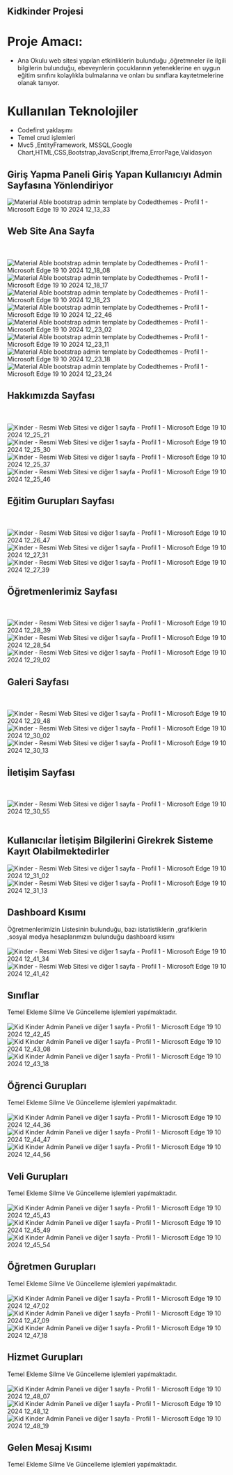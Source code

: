 ## Kidkinder Projesi
# Proje Amacı:
* Ana Okulu web sitesi yapılan etkinliklerin bulunduğu ,öğretmneler ile ilgili bilgilerin bulunduğu, ebeveynlerin çocuklarının yeteneklerine en uygun eğitim sınıfını kolaylıkla bulmalarına ve onları bu sınıflara kayıtetmelerine olanak tanıyor.
  
 # Kullanılan Teknolojiler 
 * Codefirst yaklaşımı
 * Temel crud işlemleri
 * Mvc5 ,EntityFramework, MSSQL,Google Chart,HTML,CSS,Bootstrap,JavaScript,Ifrema,ErrorPage,Validasyon


 ## Giriş Yapma Paneli Giriş Yapan Kullanıcıyı Admin Sayfasına Yönlendiriyor
![Material Able bootstrap admin template by Codedthemes - Profil 1 - Microsoft​ Edge 19 10 2024 12_13_33](https://github.com/user-attachments/assets/979a8c70-1b8d-4176-9e86-22091e4595ce)



## Web Site Ana Sayfa
<br/> <br/>
![Material Able bootstrap admin template by Codedthemes - Profil 1 - Microsoft​ Edge 19 10 2024 12_18_08](https://github.com/user-attachments/assets/15747180-bf1b-4faa-afbf-58d9b554680e)
![Material Able bootstrap admin template by Codedthemes - Profil 1 - Microsoft​ Edge 19 10 2024 12_18_17](https://github.com/user-attachments/assets/8ada9038-2066-4d5a-ab7c-8614a5946919)
![Material Able bootstrap admin template by Codedthemes - Profil 1 - Microsoft​ Edge 19 10 2024 12_18_23](https://github.com/user-attachments/assets/a2f00818-aa13-40b2-92ea-684e69c99cc7)
![Material Able bootstrap admin template by Codedthemes - Profil 1 - Microsoft​ Edge 19 10 2024 12_22_46](https://github.com/user-attachments/assets/e9ab13f9-856a-4f7c-b56f-377a967bcd97)
![Material Able bootstrap admin template by Codedthemes - Profil 1 - Microsoft​ Edge 19 10 2024 12_23_02](https://github.com/user-attachments/assets/7855c682-4340-4aca-9f13-2f6e5ce0268d)
![Material Able bootstrap admin template by Codedthemes - Profil 1 - Microsoft​ Edge 19 10 2024 12_23_11](https://github.com/user-attachments/assets/46399c5a-ba86-4989-9d39-5cbae61e72c5)
![Material Able bootstrap admin template by Codedthemes - Profil 1 - Microsoft​ Edge 19 10 2024 12_23_18](https://github.com/user-attachments/assets/2bf14109-6d70-4e3e-a7f9-cdf11829cb35)
![Material Able bootstrap admin template by Codedthemes - Profil 1 - Microsoft​ Edge 19 10 2024 12_23_24](https://github.com/user-attachments/assets/42099221-5fe6-443e-8fe9-9c178121b426)


## Hakkımızda Sayfası
<br/> <br/>
![Kinder - Resmi Web Sitesi ve diğer 1 sayfa - Profil 1 - Microsoft​ Edge 19 10 2024 12_25_21](https://github.com/user-attachments/assets/334db7ba-e3c6-4a95-8683-cbb32a379b40)
![Kinder - Resmi Web Sitesi ve diğer 1 sayfa - Profil 1 - Microsoft​ Edge 19 10 2024 12_25_30](https://github.com/user-attachments/assets/aadf78c0-a366-45f4-be4d-d82a4646bae0)
![Kinder - Resmi Web Sitesi ve diğer 1 sayfa - Profil 1 - Microsoft​ Edge 19 10 2024 12_25_37](https://github.com/user-attachments/assets/15040625-b70a-4727-8ec1-9188d67a85fc)
![Kinder - Resmi Web Sitesi ve diğer 1 sayfa - Profil 1 - Microsoft​ Edge 19 10 2024 12_25_46](https://github.com/user-attachments/assets/b07fe949-7596-4674-af1a-eb622e920c83)





## Eğitim Gurupları Sayfası
<br/> <br/>
![Kinder - Resmi Web Sitesi ve diğer 1 sayfa - Profil 1 - Microsoft​ Edge 19 10 2024 12_26_47](https://github.com/user-attachments/assets/884680a8-1726-4436-8bef-d7138de2a82d)
![Kinder - Resmi Web Sitesi ve diğer 1 sayfa - Profil 1 - Microsoft​ Edge 19 10 2024 12_27_31](https://github.com/user-attachments/assets/763781c7-867a-40f6-bad4-38c59803b169)
![Kinder - Resmi Web Sitesi ve diğer 1 sayfa - Profil 1 - Microsoft​ Edge 19 10 2024 12_27_39](https://github.com/user-attachments/assets/28a4faaf-bf71-43c5-b9cf-84b0e19992e2)



## Öğretmenlerimiz Sayfası
<br/> <br/>
![Kinder - Resmi Web Sitesi ve diğer 1 sayfa - Profil 1 - Microsoft​ Edge 19 10 2024 12_28_39](https://github.com/user-attachments/assets/00aa9b49-936d-4fbc-9cdc-f11e0cda4c46)
![Kinder - Resmi Web Sitesi ve diğer 1 sayfa - Profil 1 - Microsoft​ Edge 19 10 2024 12_28_54](https://github.com/user-attachments/assets/3bd06047-5b6e-4a7f-a73c-5c124d015002)
![Kinder - Resmi Web Sitesi ve diğer 1 sayfa - Profil 1 - Microsoft​ Edge 19 10 2024 12_29_02](https://github.com/user-attachments/assets/c6fe104d-7b81-450d-b338-947a2737fa17)



## Galeri Sayfası
<br/> <br/>
![Kinder - Resmi Web Sitesi ve diğer 1 sayfa - Profil 1 - Microsoft​ Edge 19 10 2024 12_29_48](https://github.com/user-attachments/assets/cabf4398-c964-4c1d-97a7-26cdf5012979)
![Kinder - Resmi Web Sitesi ve diğer 1 sayfa - Profil 1 - Microsoft​ Edge 19 10 2024 12_30_02](https://github.com/user-attachments/assets/f672f1c8-fbbf-4bf5-a9a1-f917e80bbcb0)
![Kinder - Resmi Web Sitesi ve diğer 1 sayfa - Profil 1 - Microsoft​ Edge 19 10 2024 12_30_13](https://github.com/user-attachments/assets/cba04922-41f2-4ac2-9048-ea72ab2c583c)



## İletişim Sayfası
<br/> <br/>
![Kinder - Resmi Web Sitesi ve diğer 1 sayfa - Profil 1 - Microsoft​ Edge 19 10 2024 12_30_55](https://github.com/user-attachments/assets/642430da-5238-4999-8e57-06bf2fc294c0)
<br/> <br/>
## Kullanıcılar İletişim Bilgilerini Girekrek Sisteme Kayıt Olabilmektedirler
![Kinder - Resmi Web Sitesi ve diğer 1 sayfa - Profil 1 - Microsoft​ Edge 19 10 2024 12_31_02](https://github.com/user-attachments/assets/8a4cc1e2-0c1c-4d75-ae61-e4377e235c13)
![Kinder - Resmi Web Sitesi ve diğer 1 sayfa - Profil 1 - Microsoft​ Edge 19 10 2024 12_31_13](https://github.com/user-attachments/assets/48c9d935-bd7a-4e02-96bf-d7bc09208154)




## Dashboard Kısımı
Öğretmenlerimizin Listesinin  bulunduğu, bazı istatistiklerin ,grafiklerin ,sosyal medya hesaplarımızın bulunduğu dashboard kısımı
<br/> <br/>
![Kinder - Resmi Web Sitesi ve diğer 1 sayfa - Profil 1 - Microsoft​ Edge 19 10 2024 12_41_34](https://github.com/user-attachments/assets/9c8987bd-720e-41c1-bb64-0e53c19bd6a1)
![Kinder - Resmi Web Sitesi ve diğer 1 sayfa - Profil 1 - Microsoft​ Edge 19 10 2024 12_41_42](https://github.com/user-attachments/assets/4bdcc48f-0144-4cfa-84c7-87c3fad221bf)



## Sınıflar  
Temel Ekleme Silme Ve Güncelleme işlemleri yapılmaktadır.
<br/> <br/>
![Kid Kinder Admin Paneli ve diğer 1 sayfa - Profil 1 - Microsoft​ Edge 19 10 2024 12_42_45](https://github.com/user-attachments/assets/c4e8b586-72a9-48a8-8445-5b5e7079e312)
![Kid Kinder Admin Paneli ve diğer 1 sayfa - Profil 1 - Microsoft​ Edge 19 10 2024 12_43_08](https://github.com/user-attachments/assets/c5a7ee10-7c85-4d59-b0b3-b30313acd304)
![Kid Kinder Admin Paneli ve diğer 1 sayfa - Profil 1 - Microsoft​ Edge 19 10 2024 12_43_18](https://github.com/user-attachments/assets/ee6a3d55-121a-45f0-973f-271d220f8b92)



## Öğrenci Gurupları
Temel Ekleme Silme Ve Güncelleme işlemleri yapılmaktadır.
<br/> <br/>
![Kid Kinder Admin Paneli ve diğer 1 sayfa - Profil 1 - Microsoft​ Edge 19 10 2024 12_44_36](https://github.com/user-attachments/assets/1470b58b-b476-464d-8668-a2272ecfc033)
![Kid Kinder Admin Paneli ve diğer 1 sayfa - Profil 1 - Microsoft​ Edge 19 10 2024 12_44_47](https://github.com/user-attachments/assets/615c4f10-69d9-4e9d-8c9c-5e596fe244ee)
![Kid Kinder Admin Paneli ve diğer 1 sayfa - Profil 1 - Microsoft​ Edge 19 10 2024 12_44_56](https://github.com/user-attachments/assets/b34334fd-aa2f-4f77-9bd2-f50b031066de)



## Veli Gurupları
Temel Ekleme Silme Ve Güncelleme işlemleri yapılmaktadır.
<br/> <br/>
![Kid Kinder Admin Paneli ve diğer 1 sayfa - Profil 1 - Microsoft​ Edge 19 10 2024 12_45_43](https://github.com/user-attachments/assets/635559df-3720-4a4d-b0bb-ed8c991a1863)
![Kid Kinder Admin Paneli ve diğer 1 sayfa - Profil 1 - Microsoft​ Edge 19 10 2024 12_45_49](https://github.com/user-attachments/assets/1cdee405-12b6-4938-a021-a7342b6f29ce)
![Kid Kinder Admin Paneli ve diğer 1 sayfa - Profil 1 - Microsoft​ Edge 19 10 2024 12_45_54](https://github.com/user-attachments/assets/f180811e-e2f1-4330-b689-55dea3c74567)


## Öğretmen  Gurupları
Temel Ekleme Silme Ve Güncelleme işlemleri yapılmaktadır.
<br/> <br/>
![Kid Kinder Admin Paneli ve diğer 1 sayfa - Profil 1 - Microsoft​ Edge 19 10 2024 12_47_02](https://github.com/user-attachments/assets/e861fed7-0544-4da0-997e-7f1a85f19ca8)
![Kid Kinder Admin Paneli ve diğer 1 sayfa - Profil 1 - Microsoft​ Edge 19 10 2024 12_47_09](https://github.com/user-attachments/assets/016f7fe3-d1d2-4637-a89d-3c5dd8e97126)
![Kid Kinder Admin Paneli ve diğer 1 sayfa - Profil 1 - Microsoft​ Edge 19 10 2024 12_47_18](https://github.com/user-attachments/assets/9739c09c-7106-4c69-bc59-c540aad1fdc5)


## Hizmet Gurupları
Temel Ekleme Silme Ve Güncelleme işlemleri yapılmaktadır.
<br/> <br/>
![Kid Kinder Admin Paneli ve diğer 1 sayfa - Profil 1 - Microsoft​ Edge 19 10 2024 12_48_07](https://github.com/user-attachments/assets/582ce119-1941-4a84-a9cd-a2c8ea79cbd3)
![Kid Kinder Admin Paneli ve diğer 1 sayfa - Profil 1 - Microsoft​ Edge 19 10 2024 12_48_12](https://github.com/user-attachments/assets/d1c47e32-c133-4284-8c6d-c235538a6ca9)
![Kid Kinder Admin Paneli ve diğer 1 sayfa - Profil 1 - Microsoft​ Edge 19 10 2024 12_48_19](https://github.com/user-attachments/assets/ab2ebac1-fd36-4929-86b7-c1f509b7d41a)



## Gelen Mesaj Kısımı
Temel Ekleme Silme Ve Güncelleme işlemleri yapılmaktadır.
<br/> <br/>




   
